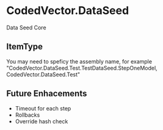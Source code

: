 # CodedVector.DataSeed
Data Seed Core


## ItemType
You may need to speficy the assembly name, for example  "CodedVector.DataSeed.Test.TestDataSeed.StepOneModel, CodedVector.DataSeed.Test"

## Future Enhacements
- Timeout for each step
- Rollbacks
- Override hash check